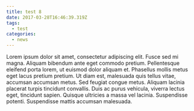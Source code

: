```yaml
---
title: test 8
date: 2017-03-28T16:46:39.319Z
tags:
  - test
categories:
  - news
---
```


Lorem ipsum dolor sit amet, consectetur adipiscing elit. Fusce sed mi magna. Aliquam bibendum ante eget commodo pretium. Pellentesque eleifend porta lorem, ut euismod dolor aliquam et. Phasellus mollis metus eget lacus pretium pretium. Ut diam est, malesuada quis tellus vitae, accumsan accumsan metus. Sed feugiat congue metus. Aliquam lacinia placerat turpis tincidunt convallis. Duis ac purus vehicula, viverra lectus eget, tincidunt sapien. Quisque ultricies a massa vel lacinia. Suspendisse potenti. Suspendisse mattis accumsan malesuada.
